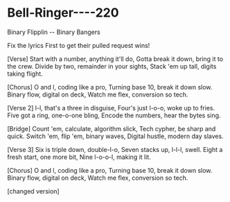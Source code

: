 # Bell-Ringer----220
Binary Flipplin -- Binary Bangers


Fix the lyrics First to get their pulled request wins!

[Verse] Start with a number, anything it'll do, Gotta break it down, bring it to the crew. Divide by two, remainder in your sights, Stack 'em up tall, digits taking flight.


[Chorus] O and l, coding like a pro, Turning base 10, break it down slow. Binary flow, digital on deck, Watch me flex, conversion so tech.


[Verse 2] l-l, that's a three in disguise, Four's just l-o-o, woke up to fries. Five got a ring, one-o-one bling, Encode the numbers, hear the bytes sing.


[Bridge] Count 'em, calculate, algorithm slick, Tech cypher, be sharp and quick. Switch 'em, flip 'em, binary waves, Digital hustle, modern day slaves.


[Verse 3] Six is triple down, double-l-o, Seven stacks up, l-l-l, swell. Eight a fresh start, one more bit, Nine l-o-o-l, making it lit.


[Chorus] O and l, coding like a pro, Turning base 10, break it down slow. Binary flow, digital on deck, Watch me flex, conversion so tech.

[changed version]

